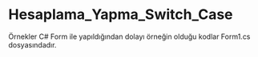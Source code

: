 # Hesaplama_Yapma_Switch_Case
Örnekler C# Form ile yapıldığından dolayı örneğin olduğu kodlar Form1.cs dosyasındadır.
